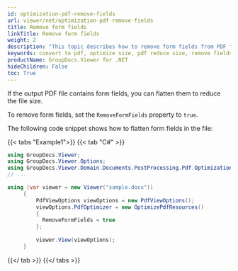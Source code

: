 ```yaml
---
id: optimization-pdf-remove-fields
url: viewer/net/optimization-pdf-remove-fields
title: Remove form fields
linkTitle: Remove form fields
weight: 2
description: "This topic describes how to remove form fields from PDF file using the GroupDocs.Viewer .NET API (C#)."
keywords: convert to pdf, optimize size, pdf reduce size, remove fields
productName: GroupDocs.Viewer for .NET
hideChildren: False
toc: True
---
```

If the output PDF file contains form fields, you can flatten them to reduce the file size.

To remove form fields, set the `RemoveFormFields` property to `true`.

The following code snippet shows how to flatten form fields in the file:

{{< tabs "Example1">}}
{{< tab "C#" >}}
```csharp
using GroupDocs.Viewer;
using GroupDocs.Viewer.Options;
using GroupDocs.Viewer.Domain.Documents.PostProcessing.Pdf.Optimization;
// ...

using (var viewer = new Viewer("sample.docx"))
     {
         PdfViewOptions viewOptions = new PdfViewOptions();
         viewOptions.PdfOptimizer = new OptimizePdfResources()
         {
           RemoveFormFields = true
         };
     
         viewer.View(viewOptions);
     }
```
{{</ tab >}}
{{</ tabs >}}

